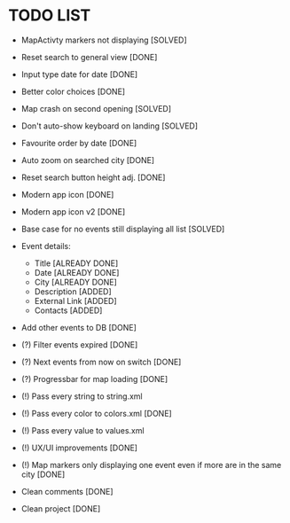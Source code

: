 # TODO LIST

- MapActivty markers not displaying [SOLVED]
- Reset search to general view [DONE]
- Input type date for date [DONE]
- Better color choices [DONE]
- Map crash on second opening [SOLVED]
- Don't auto-show keyboard on landing [SOLVED]
- Favourite order by date [DONE]
- Auto zoom on searched city [DONE]
- Reset search button height adj. [DONE]
- Modern app icon [DONE]
- Modern app icon v2 [DONE]
- Base case for no events still displaying all list [SOLVED]

- Event details:
  - Title [ALREADY DONE]
  - Date [ALREADY DONE]
  - City [ALREADY DONE]
  - Description [ADDED]
  - External Link [ADDED]
  - Contacts [ADDED]
  
- Add other events to DB [DONE]
- (?) Filter events expired [DONE]
- (?) Next events from now on switch [DONE]
- (?) Progressbar for map loading [DONE]

- (!) Pass every string to string.xml
- (!) Pass every color to colors.xml [DONE]
- (!) Pass every value to values.xml

- (!) UX/UI improvements [DONE]
- (!) Map markers only displaying one event even if more are in the same city [DONE]

- Clean comments [DONE]
- Clean project [DONE]